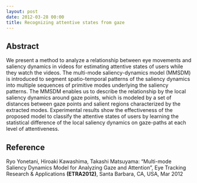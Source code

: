 ```yaml
---
layout: post
date: 2012-03-28 00:00
title: Recognizing attentive states from gaze
---
```


## Abstract

We present a method to analyze a relationship between eye movements and saliency dynamics in videos for estimating attentive states of users while they watch the videos. The multi-mode saliency-dynamics model (MMSDM) is introduced to segment spatio-temporal patterns of the saliency dynamics into multiple sequences of primitive modes underlying the saliency patterns. The MMSDM enables us to describe the relationship by the local saliency dynamics around gaze points, which is modeled by a set of distances between gaze points and salient regions characterized by the extracted modes. Experimental results show the effectiveness of the proposed model to classify the attentive states of users by learning the statistical difference of the local saliency dynamics on gaze-paths at each level of attentiveness.

## Reference

Ryo Yonetani, Hiroaki Kawashima, Takashi Matsuyama: “Multi-mode Saliency Dynamics Model for Analyzing Gaze and Attention”, Eye Tracking Research & Applications **(ETRA2012)**, Santa Barbara, CA, USA, Mar 2012
